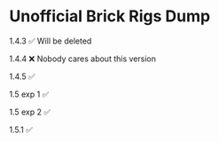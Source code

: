 # Unofficial Brick Rigs Dump
1.4.3 ✅ Will be deleted

1.4.4 ❌ Nobody cares about this version

1.4.5 ✅

1.5 exp 1 ✅

1.5 exp 2 ✅

1.5.1 ✅
